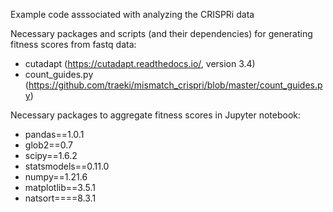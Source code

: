 Example code asssociated with analyzing the CRISPRi data


Necessary packages and scripts (and their dependencies) for generating fitness scores from fastq data:
- cutadapt (https://cutadapt.readthedocs.io/, version 3.4)
- count_guides.py (https://github.com/traeki/mismatch_crispri/blob/master/count_guides.py)

Necessary packages to aggregate fitness scores in Jupyter notebook:

- pandas==1.0.1
- glob2==0.7
- scipy==1.6.2
- statsmodels==0.11.0
- numpy==1.21.6
- matplotlib==3.5.1
- natsort====8.3.1
